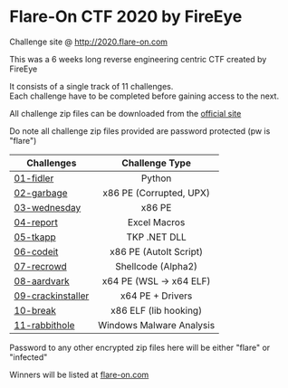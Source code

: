 # Flare-On CTF 2020 by FireEye

Challenge site @ http://2020.flare-on.com

This was a 6 weeks long reverse engineering centric CTF created by FireEye

It consists of a single track of 11 challenges.  
Each challenge have to be completed before gaining access to the next.

All challenge zip files can be downloaded from the [official site](http://flare-on.com/files/Flare-On7_Challenges.zip)

Do note all challenge zip files provided are password protected (pw is "flare")

|Challenges 							      |Challenge Type         |
|-------------------------------|:---------------------:|
|[01-fidler](01_fidler)			    |Python 			          |
|[02-garbage](02_garbage)		    |x86 PE (Corrupted, UPX)|
|[03-wednesday](03_wednesday)	  |x86 PE                 |
|[04-report](04_report)		      |Excel Macros 			    |
|[05-tkapp](05_tkapp)	          |TKP .NET DLL       		|
|[06-codeit](06_codeit) 		    |x86 PE (AutoIt Script) |
|[07-recrowd](07_recrowd)   	  |Shellcode (Alpha2)   	|
|[08-aardvark](08_aardvark) 	  |x64 PE (WSL -> x64 ELF)|
|[09-crackinstaller](09_crackinstaller)|x64 PE + Drivers|
|[10-break](10_break) 	   	    |x86 ELF (lib hooking)  |
|[11-rabbithole](11_rabbithole)	|Windows Malware Analysis|

Password to any other encrypted zip files here will be either "flare" or "infected"

Winners will be listed at [flare-on.com](http://flare-on.com/)
